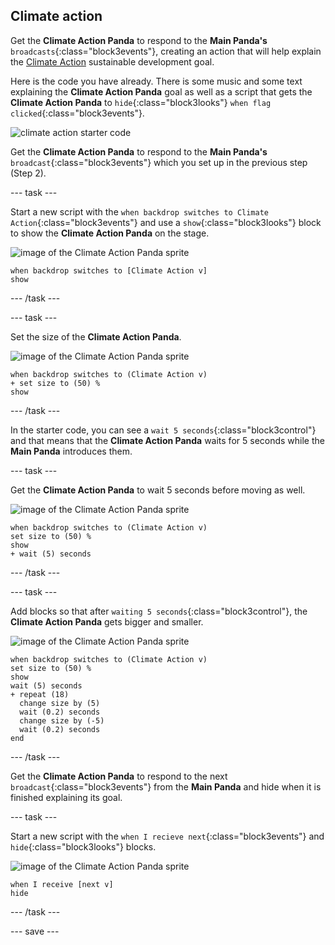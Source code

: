 ## Climate action

Get the **Climate Action Panda** to respond to the **Main Panda's** `broadcasts`{:class="block3events"}, creating an action that will help explain the [Climate Action](https://www.undp.org/content/undp/en/home/sustainable-development-goals/goal-13-climate-action.html) sustainable development goal.

Here is the code you have already. There is some music and some text explaining the **Climate Action Panda** goal as well as a script that gets the **Climate Action Panda** to `hide`{:class="block3looks"} `when flag clicked`{:class="block3events"}.

![climate action starter code](images/climateaction_startercode.png)

Get the **Climate Action Panda** to respond to the **Main Panda's** `broadcast`{:class="block3events"} which you set up in the previous step (Step 2).

--- task ---

Start a new script with the `when backdrop switches to Climate Action`{:class="block3events"} and use a `show`{:class="block3looks"} block to show the **Climate Action Panda** on the stage.

![image of the Climate Action Panda sprite](images/climateactionpanda-sprite.png)

```blocks3
when backdrop switches to [Climate Action v]
show
```

--- /task ---

--- task ---

Set the size of the **Climate Action Panda**.

![image of the Climate Action Panda sprite](images/climateactionpanda-sprite.png)

```blocks3
when backdrop switches to (Climate Action v)
+ set size to (50) %
show
```

--- /task ---

In the starter code, you can see a `wait 5 seconds`{:class="block3control"} and that means that the **Climate Action Panda** waits for 5 seconds while the **Main Panda** introduces them.

--- task ---

Get the **Climate Action Panda** to wait 5 seconds before moving as well.

![image of the Climate Action Panda sprite](images/climateactionpanda-sprite.png)

```blocks3
when backdrop switches to (Climate Action v)
set size to (50) %
show
+ wait (5) seconds
```
--- /task ---

--- task ---

Add blocks so that after `waiting 5 seconds`{:class="block3control"}, the **Climate Action Panda** gets bigger and smaller.

![image of the Climate Action Panda sprite](images/climateactionpanda-sprite.png)

```blocks3
when backdrop switches to (Climate Action v)
set size to (50) %
show
wait (5) seconds
+ repeat (18)
  change size by (5)
  wait (0.2) seconds
  change size by (-5)
  wait (0.2) seconds
end
```

--- /task ---

Get the **Climate Action Panda** to respond to the next `broadcast`{:class="block3events"} from the **Main Panda** and hide when it is finished explaining its goal.

--- task ---

Start a new script with the `when I recieve next`{:class="block3events"} and `hide`{:class="block3looks"} blocks.

![image of the Climate Action Panda sprite](images/climateactionpanda-sprite.png)

```blocks3
when I receive [next v]
hide
```

--- /task ---

--- save ---
